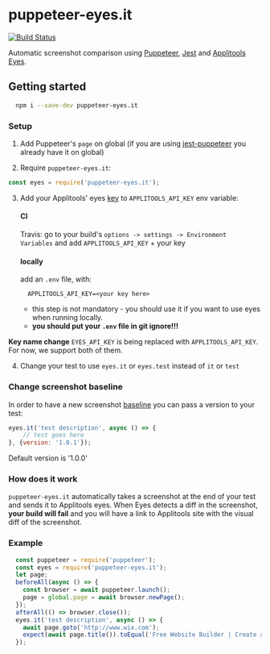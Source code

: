 # puppeteer-eyes.it

[![Build Status](https://travis-ci.org/wix-incubator/puppeteer-eyes.it.svg?branch=master)](https://travis-ci.org/wix-incubator/puppeteer-eyes.it)

Automatic screenshot comparison using [Puppeteer](https://github.com/GoogleChrome/puppeteer/), [Jest](https://github.com/facebook/jest) and [Applitools Eyes](https://applitools.com/).

## Getting started

```bash
  npm i --save-dev puppeteer-eyes.it
```

### Setup

1. Add Puppeteer's `page` on global (if you are using [jest-puppeteer](https://github.com/smooth-code/jest-puppeteer) you already have it on global)

2. Require `puppeteer-eyes.it`:

```js
const eyes = require('puppeteer-eyes.it');
```

3. Add your Applitools' eyes [key](https://applitools.com/docs/topics/overview/obtain-api-key.html) to `APPLITOOLS_API_KEY` env variable:

    #### CI

    Travis: go to your build's `options -> settings -> Environment Variables` and add `APPLITOOLS_API_KEY` + your key

    #### locally

    add an `.env` file, with:

    ```
      APPLITOOLS_API_KEY=<your key here>
    ```

    - this step is not mandatory - you should use it if you want to use eyes when running locally.
    - **you should put your `.env` file in git ignore!!!**


  **Key name change** `EYES_API_KEY` is being replaced with `APPLITOOLS_API_KEY`. For now, we support both of them.

4. Change your test to use `eyes.it` or `eyes.test` instead of `it` or `test`

### Change screenshot baseline

In order to have a new screenshot [baseline](https://applitools.com/docs/topics/overview/overview-visual-testing.html) you can pass a version to your test:

```js
eyes.it('test description', async () => {
    // test goes here
}, {version: '1.0.1'});

```

Default version is '1.0.0'


### How does it work

`puppeteer-eyes.it` automatically takes a screenshot at the end of your test and sends it to Applitools eyes. When Eyes detects a diff in  the screenshot, **your build will fail** and you will have a link to Applitools site with the visual diff of the screenshot.


### Example

```js
  const puppeteer = require('puppeteer');
  const eyes = require('puppeteer-eyes.it');
  let page;
  beforeAll(async () => {
    const browser = await puppeteer.launch();
    page = global.page = await browser.newPage();
  });
  afterAll(() => browser.close());
  eyes.it('test description', async () => {
    await page.goto('http://www.wix.com');
    expect(await page.title()).toEqual('Free Website Builder | Create a Free Website | Wix.com');
  });
```




